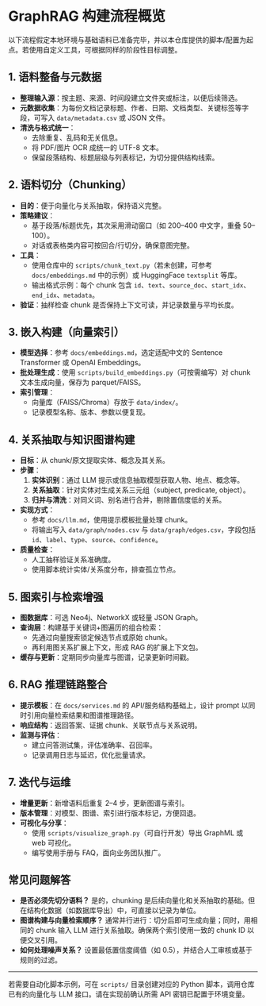 # GraphRAG 构建流程概览

以下流程假定本地环境与基础语料已准备完毕，并以本仓库提供的脚本/配置为起点。若使用自定义工具，可根据同样的阶段性目标调整。

## 1. 语料整备与元数据
- **整理输入源**：按主题、来源、时间段建立文件夹或标注，以便后续筛选。
- **元数据收集**：为每份文档记录标题、作者、日期、文档类型、关键标签等字段，可写入 `data/metadata.csv` 或 JSON 文件。
- **清洗与格式统一**：
  - 去除重复、乱码和无关信息。
  - 将 PDF/图片 OCR 成统一的 UTF-8 文本。
  - 保留段落结构、标题层级与列表标记，为切分提供结构线索。

## 2. 语料切分（Chunking）
- **目的**：便于向量化与关系抽取，保持语义完整。
- **策略建议**：
  - 基于段落/标题优先，其次采用滑动窗口（如 200–400 中文字，重叠 50–100）。
  - 对话或表格类内容可按回合/行切分，确保意图完整。
- **工具**：
  - 使用仓库中的 `scripts/chunk_text.py`（若未创建，可参考 `docs/embeddings.md` 中的示例）或 HuggingFace `textsplit` 等库。
  - 输出格式示例：每个 chunk 包含 `id`、`text`、`source_doc`、`start_idx`、`end_idx`、`metadata`。
- **验证**：抽样检查 chunk 是否保持上下文可读，并记录数量与平均长度。

## 3. 嵌入构建（向量索引）
- **模型选择**：参考 `docs/embeddings.md`，选定适配中文的 Sentence Transformer 或 OpenAI Embeddings。
- **批处理生成**：使用 `scripts/build_embeddings.py`（可按需编写）对 chunk 文本生成向量，保存为 parquet/FAISS。
- **索引管理**：
  - 向量库（FAISS/Chroma）存放于 `data/index/`。
  - 记录模型名称、版本、参数以便复现。

## 4. 关系抽取与知识图谱构建
- **目标**：从 chunk/原文提取实体、概念及其关系。
- **步骤**：
  1. **实体识别**：通过 LLM 提示或信息抽取模型获取人物、地点、概念等。
  2. **关系抽取**：针对实体对生成关系三元组（subject, predicate, object）。
  3. **归并与清洗**：对同义词、别名进行合并，剔除置信度低的关系。
- **实现方式**：
  - 参考 `docs/llm.md`，使用提示模板批量处理 chunk。
  - 将输出写入 `data/graph/nodes.csv` 与 `data/graph/edges.csv`，字段包括 `id`、`label`、`type`、`source`、`confidence`。
- **质量检查**：
  - 人工抽样验证关系准确度。
  - 使用脚本统计实体/关系度分布，排查孤立节点。

## 5. 图索引与检索增强
- **图数据库**：可选 Neo4j、NetworkX 或轻量 JSON Graph。
- **查询层**：构建基于关键词+图遍历的组合检索：
  - 先通过向量搜索锁定候选节点或原始 chunk。
  - 再利用图关系扩展上下文，形成 RAG 的扩展上下文包。
- **缓存与更新**：定期同步向量库与图谱，记录更新时间戳。

## 6. RAG 推理链路整合
- **提示模板**：在 `docs/services.md` 的 API/服务结构基础上，设计 prompt 以同时引用向量检索结果和图谱推理路径。
- **响应结构**：返回答案、证据 chunk、关联节点与关系说明。
- **监测与评估**：
  - 建立问答测试集，评估准确率、召回率。
  - 记录调用日志与延迟，优化批量请求。

## 7. 迭代与运维
- **增量更新**：新增语料后重复 2–4 步，更新图谱与索引。
- **版本管理**：对模型、图谱、索引进行版本标记，方便回退。
- **可视化与分享**：
  - 使用 `scripts/visualize_graph.py`（可自行开发）导出 GraphML 或 web 可视化。
  - 编写使用手册与 FAQ，面向业务团队推广。

## 常见问题解答
- **是否必须先切分语料？** 是的，chunking 是后续向量化和关系抽取的基础。但在结构化数据（如数据库导出）中，可直接以记录为单位。
- **图谱构建与向量检索顺序？** 通常并行进行：切分后即可生成向量；同时，用相同的 chunk 输入 LLM 进行关系抽取。确保两个索引使用一致的 chunk ID 以便交叉引用。
- **如何处理噪声关系？** 设置最低置信度阈值（如 0.5），并结合人工审核或基于规则的过滤。

---

若需要自动化脚本示例，可在 `scripts/` 目录创建对应的 Python 脚本，调用仓库已有的向量化与 LLM 接口。请在实现前确认所需 API 密钥已配置于环境变量。
